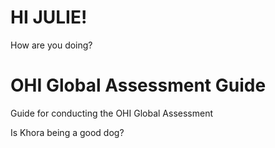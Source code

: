 # HI JULIE! 

How are you doing?


# OHI Global Assessment Guide
Guide for conducting the OHI Global Assessment

Is Khora being a good dog?
